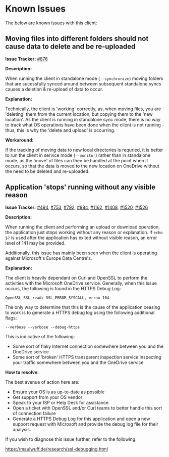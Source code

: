 # Known Issues
The below are known issues with this client:

## Moving files into different folders should not cause data to delete and be re-uploaded
**Issue Tracker:** [#876](https://github.com/abraunegg/onedrive/issues/876)

**Description:**

When running the client in standalone mode (`--synchronize`) moving folders that are sucessfully synced around between subsequent standalone syncs causes a deletion & re-upload of data to occur.

**Explanation:**

Technically, the client is 'working' correctly, as, when moving files, you are 'deleting' them from the current location, but copying them to the 'new location'. As the client is running in standalone sync mode, there is no way to track what OS operations have been done when the client is not running - thus, this is why the 'delete and upload' is occurring.

**Workaround:**

If the tracking of moving data to new local directories is requried, it is better to run the client in service mode (`--monitor`) rather than in standalone mode, as the 'move' of files can then be handled at the point when it occurs, so that the data is moved to the new location on OneDrive without the need to be deleted and re-uploaded.

## Application 'stops' running without any visible reason
**Issue Tracker:** [#494](https://github.com/abraunegg/onedrive/issues/494), [#753](https://github.com/abraunegg/onedrive/issues/753), [#792](https://github.com/abraunegg/onedrive/issues/792), [#884](https://github.com/abraunegg/onedrive/issues/884), [#1162](https://github.com/abraunegg/onedrive/issues/1162), [#1408](https://github.com/abraunegg/onedrive/issues/1408), [#1520](https://github.com/abraunegg/onedrive/issues/1520), [#1526](https://github.com/abraunegg/onedrive/issues/1526)

**Description:**

When running the client and performing an upload or download operation, the application just stops working without any reason or explanation. If `echo $?` is used after the application has exited without visible reason, an error level of 141 may be provided.

Additionally, this issue has mainly been seen when the client is operating against Microsoft's Europe Data Centre's.

**Explanation:**

The client is heavily dependant on Curl and OpenSSL to perform the activities with the Microsoft OneDrive service. Generally, when this issue occurs, the following is found in the HTTPS Debug Log:
```
OpenSSL SSL_read: SSL_ERROR_SYSCALL, errno 104
```
The only way to determine that this is the cause of the application ceasing to work is to generate a HTTPS debug log using the following additional flags:
```
--verbose --verbose --debug-https
```

This is indicative of the following:
* Some sort of flaky Internet connection somewhere between you and the OneDrive service
* Some sort of 'broken' HTTPS transparent inspection service inspecting your traffic somewhere between you and the OneDrive service

**How to resolve:**

The best avenue of action here are:
* Ensure your OS is as up-to-date as possible
* Get support from your OS vendor
* Speak to your ISP or Help Desk for assistance
* Open a ticket with OpenSSL and/or Curl teams to better handle this sort of connection failure
* Generate a HTTPS Debug Log for this application and open a new support request with Microsoft and provide the debug log file for their analysis.

If you wish to diagnose this issue further, refer to the following:

https://maulwuff.de/research/ssl-debugging.html
